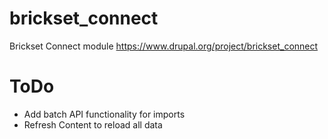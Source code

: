 # brickset_connect
Brickset Connect module
https://www.drupal.org/project/brickset_connect


# ToDo
- Add batch API functionality for imports
- Refresh Content to reload all data